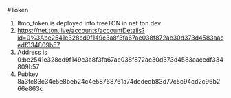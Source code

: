 #Token
1. Itmo_token is deployed into freeTON in net.ton.dev
2. https://net.ton.live/accounts/accountDetails?id=0%3Abe2541e328cd9f149c3a8f3fa67ae038f872ac30d373d4583aacedf334809b57
3. Address is 0:be2541e328cd9f149c3a8f3fa67ae038f872ac30d373d4583aacedf334809b57
4. Pubkey 8a3fc83c34e5e8beb24c4e58768761a74dededb83d77c5c94cd2c96b266e863c